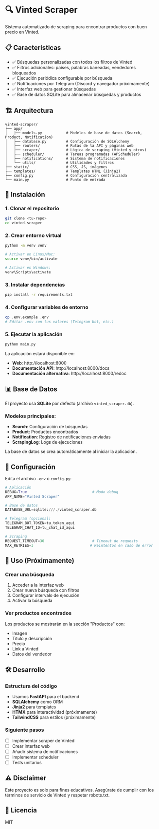 # 🔍 Vinted Scraper

Sistema automatizado de scraping para encontrar productos con buen precio en Vinted.

## 📋 Características

- ✅ Búsquedas personalizadas con todos los filtros de Vinted
- ✅ Filtros adicionales: países, palabras baneadas, vendedores bloqueados
- ✅ Ejecución periódica configurable por búsqueda
- ✅ Notificaciones por Telegram (Discord y navegador próximamente)
- ✅ Interfaz web para gestionar búsquedas
- ✅ Base de datos SQLite para almacenar búsquedas y productos

## 🏗️ Arquitectura

```
vinted-scraper/
├── app/
│   ├── models.py           # Modelos de base de datos (Search, Product, Notification)
│   ├── database.py         # Configuración de SQLAlchemy
│   ├── routers/            # Rutas de la API y páginas web
│   ├── scraper/            # Lógica de scraping (Vinted y otros)
│   ├── scheduler/          # Tareas programadas (APScheduler)
│   ├── notifications/      # Sistema de notificaciones
│   └── utils/              # Utilidades y filtros
├── static/                 # CSS, JS, imágenes
├── templates/              # Templates HTML (Jinja2)
├── config.py               # Configuración centralizada
└── main.py                 # Punto de entrada
```

## 🚀 Instalación

### 1. Clonar el repositorio

```bash
git clone <tu-repo>
cd vinted-scraper
```

### 2. Crear entorno virtual

```bash
python -m venv venv

# Activar en Linux/Mac:
source venv/bin/activate

# Activar en Windows:
venv\Scripts\activate
```

### 3. Instalar dependencias

```bash
pip install -r requirements.txt
```

### 4. Configurar variables de entorno

```bash
cp .env.example .env
# Editar .env con tus valores (Telegram bot, etc.)
```

### 5. Ejecutar la aplicación

```bash
python main.py
```

La aplicación estará disponible en:
- **Web**: http://localhost:8000
- **Documentación API**: http://localhost:8000/docs
- **Documentación alternativa**: http://localhost:8000/redoc

## 📊 Base de Datos

El proyecto usa **SQLite** por defecto (archivo `vinted_scraper.db`).

### Modelos principales:

- **Search**: Configuración de búsquedas
- **Product**: Productos encontrados
- **Notification**: Registro de notificaciones enviadas
- **ScrapingLog**: Logs de ejecuciones

La base de datos se crea automáticamente al iniciar la aplicación.

## 🔧 Configuración

Edita el archivo `.env` o `config.py`:

```python
# Aplicación
DEBUG=True                              # Modo debug
APP_NAME="Vinted Scraper"

# Base de datos
DATABASE_URL=sqlite:///./vinted_scraper.db

# Telegram (opcional)
TELEGRAM_BOT_TOKEN=tu_token_aqui
TELEGRAM_CHAT_ID=tu_chat_id_aqui

# Scraping
REQUEST_TIMEOUT=30                      # Timeout de requests
MAX_RETRIES=3                          # Reintentos en caso de error
```

## 📖 Uso (Próximamente)

### Crear una búsqueda

1. Acceder a la interfaz web
2. Crear nueva búsqueda con filtros
3. Configurar intervalo de ejecución
4. Activar la búsqueda

### Ver productos encontrados

Los productos se mostrarán en la sección "Productos" con:
- Imagen
- Título y descripción
- Precio
- Link a Vinted
- Datos del vendedor

## 🛠️ Desarrollo

### Estructura del código

- Usamos **FastAPI** para el backend
- **SQLAlchemy** como ORM
- **Jinja2** para templates
- **HTMX** para interactividad (próximamente)
- **TailwindCSS** para estilos (próximamente)

### Siguiente pasos

- [ ] Implementar scraper de Vinted
- [ ] Crear interfaz web
- [ ] Añadir sistema de notificaciones
- [ ] Implementar scheduler
- [ ] Tests unitarios

## ⚠️ Disclaimer

Este proyecto es solo para fines educativos. Asegúrate de cumplir con los términos de servicio de Vinted y respetar robots.txt.

## 📝 Licencia

MIT
